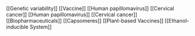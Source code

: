 [[Genetic variability]]
[[Vaccine]]
[[Human papillomavirus]]
[[Cervical cancer]]
[[Human papillomavirus]]
[[Cervical cancer]]
[[Biopharmaceuticals]]
[[Capsomeres]]
[[Plant-based Vaccines]]
[[Ethanol-inducible System]]
